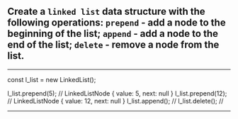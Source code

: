 ## Create a `linked list` data structure with the following operations: `prepend` - add a node to the beginning of the list; `append` - add a node to the end of the list; `delete` - remove a node from the list.

***
const l_list = new LinkedList();

l_list.prepend(5); // LinkedListNode { value: 5, next: null }
l_list.prepend(12); // LinkedListNode { value: 12, next: null }
l_list.append(); // 
l_list.delete(); // 
***
